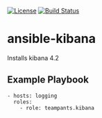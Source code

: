 [![License](http://img.shields.io/:license-apache-blue.svg)](http://www.apache.org/licenses/LICENSE-2.0.html)
[![Build Status](https://travis-ci.org/teampants/ansible-kibana.svg?branch=develop)](https://travis-ci.org/teampants/ansible-kibana)
# ansible-kibana
Installs kibana 4.2

## Example Playbook

    - hosts: logging
      roles:
        - role: teampants.kibana
